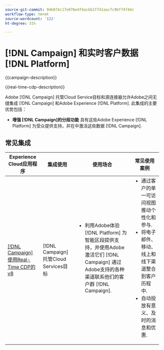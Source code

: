 ```yaml
---
source-git-commit: 94b074c17e976e4f4acbb1ff41aacfc9bf74744c
workflow-type: tm+mt
source-wordcount: '122'
ht-degree: 31%

---
```



# [!DNL Campaign] 和实时客户数据 [!DNL Platform]

{{campaign-description}}

{{real-time-cdp-description}}

Adobe [!DNL Campaign] 托管Cloud Service目标和源连接器允许Adobe之间无缝集成 [!DNL Campaign] 和Adobe Experience [!DNL Platform]. 此集成的主要优势包括：

+ **增强 [!DNL Campaign]的分段功能** 具有这些Adobe Experience [!DNL Platform] 为受众提供支持，并在中激活这些数据 [!DNL Campaign].

## 常见集成

<table>
    <thead>
        <tr>
            <th>Experience Cloud应用程序</th>
            <th>集成使用</th>
            <th>使用场合</th>
            <th>常见使用案例</th>
        </tr>
    </thead>
    <tbody>
        <tr>
            <td><a href="../../integrations/tutorials/campaign-rtcdp/campaign-v8-real-time-cdp.md" target="_blank" rel="noreferrer">[!DNL Campaign] 使用Real-Time CDP的v8</a></td>
            <td>[!DNL Campaign] 托管Cloud Services目标</td>
            <td>
                <ul style="margin-top: 0;">
                    <li>利用Adobe体验 [!DNL Platform] 为智能区段提供支持，并使用Adobe激活它们 [!DNL Campaign] 通过Adobe支持的各种渠道联系他们的客户群 [!DNL Campaign].</li>
                </ul>
            </td>
            <td>
              <ul style="margin-top: 0;">
                <li>通过客户的单一可访问视图推动个性化和参与.</li>
                <li>将电子邮件、移动、线上和线下渠道整合到客户历程中.</li>
                <li>自动投放有意义、及时的消息和优惠.</li>
               <ul style="margin-top: 0;">
            </td>
        </tr>              
    </tbody>          
</table>
